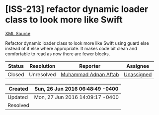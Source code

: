 # [ISS-213] refactor dynamic loader class to look more like Swift

[XML Source](./xml/ISS-213.xml)
<p><p>Refactor dynamic loader class to look more like Swift using guard else instead of if else where appropriate. It makes code bit clean and comfortable to read as now there are fewer blocks.</p></p>





Status|Resolution|Reporter|Assignee
------|----------|--------|--------
Closed|Unresolved|[Muhammad Adnan Aftab](CoderXpert)|[Unassigned]($-1)





Created|Sun, 26 Jun 2016 06:48:49 -0400
-------|--------------
Updated|Mon, 27 Jun 2016 14:09:17 -0400
Resolved|




